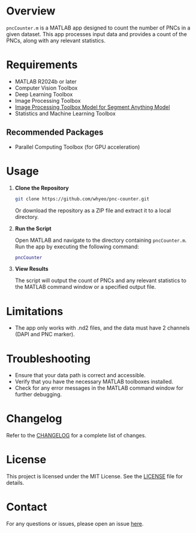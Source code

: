 # Overview
`pncCounter.m` is a MATLAB app designed to count the number of PNCs in a given dataset. This app processes input data and provides a count of the PNCs, along with any relevant statistics.

# Requirements
- MATLAB R2024b or later
- Computer Vision Toolbox
- Deep Learning Toolbox
- Image Processing Toolbox
- [Image Processing Toolbox Model for Segment Anything Model](https://www.mathworks.com/matlabcentral/fileexchange/155864-image-processing-toolbox-model-for-segment-anything-model)
- Statistics and Machine Learning Toolbox

## Recommended Packages
- Parallel Computing Toolbox (for GPU acceleration)

# Usage

1. **Clone the Repository**
    ```sh
    git clone https://github.com/whyeo/pnc-counter.git
    ```

    Or download the repository as a ZIP file and extract it to a local directory.

2. **Run the Script**

    Open MATLAB and navigate to the directory containing `pncCounter.m`. Run the app by executing the following command:
    ```matlab
    pncCounter
    ```

3. **View Results**

    The script will output the count of PNCs and any relevant statistics to the MATLAB command window or a specified output file.

# Limitations
- The app only works with .nd2 files, and the data must have 2 channels (DAPI and PNC marker).

# Troubleshooting
- Ensure that your data path is correct and accessible.
- Verify that you have the necessary MATLAB toolboxes installed.
- Check for any error messages in the MATLAB command window for further debugging.

# Changelog
Refer to the [CHANGELOG](CHANGELOG.md) for a complete list of changes.

# License
This project is licensed under the MIT License. See the [LICENSE](LICENSE) file for details.

# Contact
For any questions or issues, please open an issue [here](https://github.com/whyeo/pnc-counter/issues).
